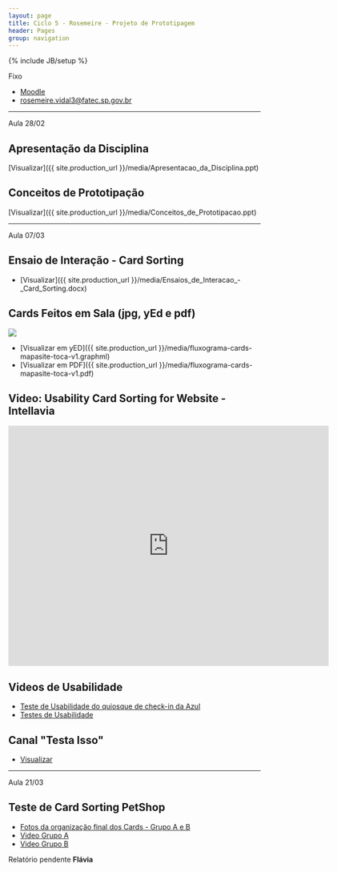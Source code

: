 ```yaml
---
layout: page
title: Ciclo 5 - Rosemeire - Projeto de Prototipagem
header: Pages
group: navigation
---
```

{% include JB/setup %}

<span class="label label-primary text-uppercase"><span class="glyphicon glyphicon glyphicon-star"></span> Fixo</span>

- [Moodle](http://fatecrl.edu.br/moodle/mod/assignment/view.php?id=4531)
- [rosemeire.vidal3@fatec.sp.gov.br](rosemeire.vidal3@fatec.sp.gov.br)

***

<span class="label label-primary text-uppercase"><span class="glyphicon glyphicon glyphicon-star"></span> Aula 28/02</span>

## Apresentação da Disciplina
[Visualizar]({{ site.production_url }}/media/Apresentacao_da_Disciplina.ppt) 

## Conceitos de Prototipação
[Visualizar]({{ site.production_url }}/media/Conceitos_de_Prototipacao.ppt) 


***

<span class="label label-primary text-uppercase"><span class="glyphicon glyphicon glyphicon-star"></span> Aula 07/03</span>

## Ensaio de Interação - Card Sorting
- [Visualizar]({{ site.production_url }}/media/Ensaios_de_Interacao_-_Card_Sorting.docx) 

## Cards Feitos em Sala (jpg, yEd e pdf)
<p class="text-center"><img src="{{ site.production_url }}/media/20150313191212.jpg" class="img-responsive"></p>

- [Visualizar em yED]({{ site.production_url }}/media/fluxograma-cards-mapasite-toca-v1.graphml)
- [Visualizar em PDF]({{ site.production_url }}/media/fluxograma-cards-mapasite-toca-v1.pdf)

## Video: Usability Card Sorting for Website - Intellavia
<iframe width="640" height="480" src="https://www.youtube.com/embed/TNvdgXCqEvM?rel=0&amp;controls=0" frameborder="0" allowfullscreen></iframe>

## Videos de Usabilidade
- [Teste de Usabilidade do quiosque de check-in da Azul](https://www.youtube.com/watch?v=27uC45svZi8)
- [Testes de Usabilidade](https://www.youtube.com/watch?v=kZvx44m51lo)

## Canal "Testa Isso"
- [Visualizar](https://www.youtube.com/channel/UCz3ocM9By6v0Y1yqZfkLJ8Q)


***

<span class="label label-primary text-uppercase"><span class="glyphicon glyphicon glyphicon-star"></span> Aula 21/03</span>

## Teste de Card Sorting PetShop
- [Fotos da organização final dos Cards - Grupo A e B](https://www.dropbox.com/sh/jf5qmv7v6m5mupa/AAAa9fq8wtdd-cQZgPnuwLWIa?dl=0)
- [Video Grupo A](https://www.youtube.com/watch?v=dErgEtAYlkw&feature=youtu.be)
- [Video Grupo B](https://www.youtube.com/watch?v=TGEFdKwgcWs&feature=youtu.be)

<div class="alert alert-danger">Relatório pendente <b>Flávia</b></div>
